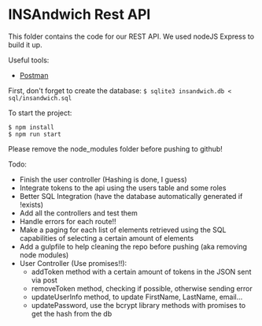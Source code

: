 # INSAndwich Rest API
This folder contains the code for our REST API. We used nodeJS Express to build it up.

Useful tools:
  - [Postman](https://www.getpostman.com/)


First, don't forget to create the database: `$ sqlite3 insandwich.db < sql/insandwich.sql`

To start the project:
```
$ npm install
$ npm run start
```

Please remove the node_modules folder before pushing to github!

Todo:
  - Finish the user controller (Hashing is done, I guess)
  - Integrate tokens to the api using the users table and some roles
  - Better SQL Integration (have the database automatically generated if !exists)
  - Add all the controllers and test them
  - Handle errors for each route!!
  - Make a paging for each list of elements retrieved using the SQL capabilities of selecting a certain amount of elements
  - Add a gulpfile to help cleaning the repo before pushing (aka removing node modules)
  - User Controller (Use promises!!):
    - addToken method with a certain amount of tokens in the JSON sent via post
    - removeToken method, checking if possible, otherwise sending error
    - updateUserInfo method, to update FirstName, LastName, email...
    - updatePassword, use the bcrypt library methods with promises to get the hash from the db
